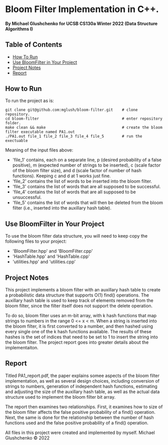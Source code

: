 # Bloom Filter Implementation in C++.
#### By Michael Glushchenko for UCSB CS130a Winter 2022 (Data Structure Algorithms I)

## Table of Contents
* [How To Run](https://github.com/mglush/bloom-filter/blob/main/README.md#how-to-run)
* [Use BloomFilter in Your Project](https://github.com/mglush/bloom-filter/blob/main/README.md#use-bloom-filter-in-your-project)
* [Project Notes](https://github.com/mglush/bloom-filter/blob/main/README.md#project-notes)
* [Report](https://github.com/mglush/bloom-filter/blob/main/README.md#report)

## How to Run
To run the project as is:
~~~
git clone git@github.com:mglush/bloom-filter.git    # clone repository.
cd bloom-filter                                     # enter repository folder.
make clean && make                                  # create the bloom filter executable named PA1.out
./PA1.out file_1 file_2 file_3 file_4 file_5        # run the exectuable
~~~
Meaning of the input files above:
  - 'file_1' contains, each on a separate line, p (desired probability of a false positive), m (expected number of strings to be inserted), c (scale factor of the bloom filter size), and d (scale factor of number of hash functions). Keeping c and d at 1 works just fine.
  - 'file_2' contains the list of words to be inserted into the bloom filter.
  - 'file_3' contains the list of words that are all supposed to be successful.
  - 'file_4' contains the list of words that are all supposed to be unsuccessful.
  - 'file_5' contains the list of words that will then be deleted from the bloom filter (i.e., inserted into the auxillary hash table).

## Use BloomFilter in Your Project
To use the bloom filter data structure, you will need to keep copy the following files to your project:
  - 'BloomFilter.hpp' and 'BloomFilter.cpp'
  - 'HashTable.hpp' and 'HashTable.cpp'
  - 'utilities.hpp' and 'utilities.cpp'

## Project Notes
This project implements a bloom filter with an auxillary hash table to create a probabilistic data structure that supports O(1) find() operations. The auxillary hash table is used to keep track of elements removed from the bloom filter, since the filter itself does not support the delete operation.

To do so, bloom filter uses an m-bit array, with k hash functions that map strings to numbers in the range 0 <= x < m. When a string is inserted into the bloom filter, it is first converted to a number, and then hashed using every single one of the k hash functions available. The results of these hashes is the set of indices that need to be set to 1 to insert the string into the bloom filter. The project report goes into greater details about the implementaiton.

## Report
Titled PA1_report.pdf, the paper explains somee aspects of the bloom filter implementation, as well as several design choices, including conversion of strings to numbers, generation of independent hash functions, estimating and adjusting the size of the auxillary hash table, as well as the actual data structure used to implement the bloom filter bit array.

The report then examines two relationships. First, it examines how to size of the bloom filter affects the false positive probability of a find() operation. Next, the same is done for the relationship between the number of hash functions used and the false positive probability of a find() operation.

All files in this project were created and implemented by myself.
Michael Glushchenko &copy; 2022

